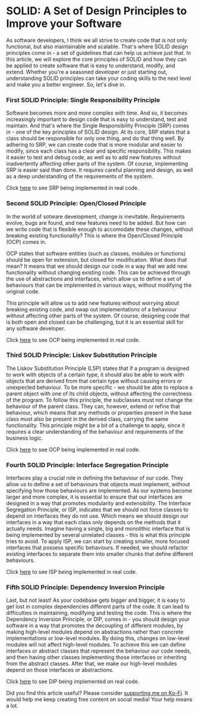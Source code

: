 # SOLID: A Set of Design Principles to Improve your Software

As software developers, I think we all strive to create code that is not only functional, but also maintainable and scalable.
That's where SOLID design principles come in - a set of guidelines that can help us achieve just that. In this article, we will explore the core principles of SOLID and how they can be applied to create software that is easy to understand, modify, and extend. Whether you're a seasoned developer or just starting out, understanding SOLID principles can take your coding skills to the next level and make you a better engineer. So, let's dive in.

### First SOLID Principle: Single Responsibility Principle

Software becomes more and more complex with time. And so, it becomes increasingly important to design code that is easy to understand, test and maintain. And that's where the Single Responsibility Principle (SRP) comes in - one of the key principles of SOLID design. At its core, SRP states that a class should be responsible for only one thing, and do that thing well.
By adhering to SRP, we can create code that is more modular and easier to modify, since each class has a clear and specific responsibility. This makes it easier to test and debug code, as well as to add new features without inadvertently affecting other parts of the system.
Of course, implementing SRP is easier said than done. It requires careful planning and design, as well as a deep understanding of the requirements of the system.

Click [here](https://github.com/fx-biocoder/solid-in-cpp/tree/main/1%20-%20Single%20Responsibility%20Principle) to see SRP being implemented in real code.

### Second SOLID Principle: Open/Closed Principle

In the world of sotware development, change is inevitable. Requirements evolve, bugs are found, and new features need to be added. But how can we write code that is flexible enough to accomodate these changes, without breaking existing functionality? This is where the Open/Closed Principle (OCP) comes in.

OCP states that software entities (such as classes, modules or functions) should be open for extension, but closed for modification. What does that mean? It means that we should design our code in a way that we add new functionality without changing existing code. This can be achieved through the use of abstractions and interfaces, which allow us to define a set of behaviours that can be implemented in various ways, without modifying the original code.

This principle will allow us to add new features without worrying about breaking existing code, and swap out implementations of a behaviour without affecting other parts of the system. Of course, designing code that is both open and closed can be challenging, but it is an essential skill for any software developer.

Click [here](https://github.com/fx-biocoder/solid-in-cpp/tree/main/2%20-%20Open-Closed%20Principle) to see OCP being implemented in real code.

### Third SOLID Principle: Liskov Substitution Principle

The Liskov Substitution Principle (LSP) states that if a program is designed to work with objects of a certain type, it should also be able to work with objects that are derived from that certain type without causing errors or unexpected behaviour. To be more specific - we should be able to replace a parent object with one of its child objects, without affecting the correctness of the program.
To follow this principle, the subclasses must not change the behaviour of the parent class. They can, however, extend or refine that behaviour, which means that any methods or properties present in the base class must also be present in the derived class, carrying the same functionality.
This principle might be a bit of a challenge to apply, since it requires a clear understanding of the behaviour and requirements of the business logic.

Click [here](https://github.com/fx-biocoder/solid-in-cpp/tree/main/3%20-%20Liskov%20Substition%20Principle) to see OCP being implemented in real code.

### Fourth SOLID Principle: Interface Segregation Principle

Interfaces play a crucial role in defining the behaviour of our code. They allow us to define a set of behaviours that objects must implement, without specifying how those behaviours are implemented. As our systems become larger and more complex, it is essential to ensure that our interfaces are designed in a way that promotes modularity and extensibility.
The Interface Segregation Principle, or ISP, indicates that we should not force classes to depend on interfaces they do not use. Which means we should design our interfaces in a way that each class only depends on the methods that it actually needs. Imagine having a single, big and monolithic interface that is being implemented by several unrelated classes - this is what this principle tries to avoid.
To apply ISP, we can start by creating smaller, more focused interfaces that possess specific behaviours. If needed, we should refactor existing interfaces to separate them into smaller chunks that define different behaviours.

Click [here](https://github.com/fx-biocoder/solid-in-cpp/tree/main/4%20-%20Interface%20Segregation%20Principle) to see ISP being implemented in real code.

### Fifth SOLID Principle: Dependency Inversion Principle

Last, but not least!
As your codebase gets bigger and bigger, it is easy to get lost in complex dependencies different parts of the code. It can lead to difficulties in maintaining, modifying and testing the code. This is where the Dependency Inversion Principle, or DIP, comes in - you should design your software in a way that promotes the decoupling of different modules, by making high-level modules depend on abstractions rather than concrete implementations or low-level modules.
By doing this, changes on low-level modules will not affect high-level modules. To achieve this we can define interfaces or abstract classes that represent the behaviour our code needs, and then having other classes implementing those interfaces or inheriting from the abstract classes. After that, we make our high-level modules depend on those interfaces or abstractions.

Click [here](https://github.com/fx-biocoder/solid-in-cpp/tree/main/5%20-%20Dependency%20Inversion%20Principle) to see DIP being implemented on real code.


Did you find this article useful? Please consider [supporting me on Ko-Fi](https://ko-fi.com/biocoder). It would help me keep creating free content on social media! Your help means a lot.

